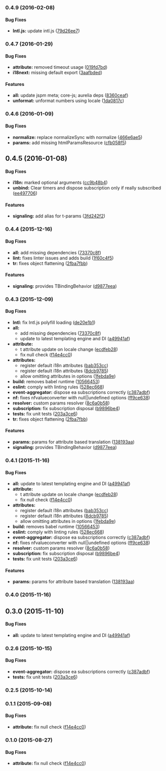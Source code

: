 ### 0.4.9 (2016-02-08)


#### Bug Fixes

* **Intl.js:** update intl.js ([79d26ee7](http://github.com/aurelia/i18n/commit/79d26ee742479474a3a321c639328997e31ffbc3))


### 0.4.7 (2016-01-29)


#### Bug Fixes

* **attribute:** removed timeout usage ([019fd7bd](http://github.com/aurelia/i18n/commit/019fd7bd6b21f917f8e59b2adda81e5c5784d1e0))
* **i18next:** missing default export ([3aafbded](http://github.com/aurelia/i18n/commit/3aafbdeda6c1653efe7aa4db3dcebd74df2ededa))


#### Features

* **all:** update jspm meta; core-js; aurelia deps ([8360ceaf](http://github.com/aurelia/i18n/commit/8360ceaf4426efde40bfa9222663c0c21d6d2dcc))
* **unformat:** unformat numbers using locale ([1da0817c](http://github.com/aurelia/i18n/commit/1da0817c4588059d67ef93d1606235f637f30d95))


### 0.4.6 (2016-01-09)


#### Bug Fixes

* **normalize:** replace normalizeSync with normalize ([466e6ae5](http://github.com/aurelia/i18n/commit/466e6ae5ce974f023f94a43dacd89c999e9b0959))
* **params:** add missing htmlParamsResource ([cfb058f5](http://github.com/aurelia/i18n/commit/cfb058f5627cb25e31eed760d1b9503ab8648bfb))


## 0.4.5 (2016-01-08)


#### Bug Fixes

* **i18n:** marked optional arguments ([cc9b48b4](http://github.com/aurelia/i18n/commit/cc9b48b4c81fa4300ba130d800f8bf03b0483624))
* **unbind:** Clear timers and dispose subscription only if really subscribed ([ee497706](http://github.com/aurelia/i18n/commit/ee497706ad247b7ea8a74382737c4308b024d1c1))


#### Features

* **signaling:** add alias for t-params ([3fd242f2](http://github.com/aurelia/i18n/commit/3fd242f24eb320b2dad9b4ad22048f778635ef66))


### 0.4.4 (2015-12-16)


#### Bug Fixes

* **all:** add missing dependencies ([73370c8f](http://github.com/aurelia/i18n/commit/73370c8fb75cf1e024fd6c22c616752c1b4a11a3))
* **lint:** fixes linter issues and adds build ([1f60c4f5](http://github.com/aurelia/i18n/commit/1f60c4f522bc4b22225d1b7a4d52ad7028e2873e))
* **tr:** fixes object flattening ([2fba7fbb](http://github.com/aurelia/i18n/commit/2fba7fbb589b4b2e6cfe1216ebc57b6e4eb3cbdf))


#### Features

* **signaling:** provides TBindingBehavior ([d9877eea](http://github.com/aurelia/i18n/commit/d9877eea7f5de73e75f5fa00a6c39a8613ce40ab))


### 0.4.3 (2015-12-09)


#### Bug Fixes

* **Intl:** fix Intl.js polyfill loading ([de20e1b1](http://github.com/aurelia/i18n/commit/de20e1b11846ef79dbc02de0eb0f068c57ae4906))
* **all:**
  * add missing dependencies ([73370c8f](http://github.com/aurelia/i18n/commit/73370c8fb75cf1e024fd6c22c616752c1b4a11a3))
  * update to latest templating engine and DI ([a49941af](http://github.com/aurelia/i18n/commit/a49941af8eef97998f5d1a1299ba6880ad7af85d))
* **attribute:**
  * t attribute update on locale change ([ecdfeb28](http://github.com/aurelia/i18n/commit/ecdfeb281032ce35fc35e981314b2c13e1a9b84b))
  * fix null check ([f14e4cc0](http://github.com/aurelia/i18n/commit/f14e4cc03eb5e3683659f7fca94d9200c70a5a8b))
* **attributes:**
  * register default i18n attributes ([bab353cc](http://github.com/aurelia/i18n/commit/bab353cc34851a5e148c3815eddc34e4a9ffda80))
  * register default i18n attributes ([8dcb9785](http://github.com/aurelia/i18n/commit/8dcb97852129a7e8111d3844d4bf41b5ca020769))
  * allow omitting attributes in options ([1febda9e](http://github.com/aurelia/i18n/commit/1febda9e3dc13dcd3e36c9de7d2204e8e122a551))
* **build:** removes babel runtime ([10566453](http://github.com/aurelia/i18n/commit/1056645358a03acc4ce3b0990996bf41c439794d))
* **eslint:** comply with linting rules ([528ec668](http://github.com/aurelia/i18n/commit/528ec66897289824f1008b0fdc9c2fbed1a4698a))
* **event-aggregator:** dispose ea subscriptions correctly ([c387adbf](http://github.com/aurelia/i18n/commit/c387adbf4d41957bb06f64104c1073bca4507c9a))
* **nf:** fixes nfvalueconverter with null||undefined options ([ff9ce638](http://github.com/aurelia/i18n/commit/ff9ce638d3d8f8888ca4ed6738664fa200ea8cbc))
* **resolver:** custom params resolver ([8c6a0b58](http://github.com/aurelia/i18n/commit/8c6a0b58b091346d87f97c326810eb1e19471dfd))
* **subscription:** fix subscription disposal ([b9896be4](http://github.com/aurelia/i18n/commit/b9896be48109a0af6d06ed4f5c6e31f337f596b6))
* **tests:** fix unit tests ([203a3ce6](http://github.com/aurelia/i18n/commit/203a3ce63db9f3c912b732d9473e17ce001e3726))
* **tr:** fixes object flattening ([2fba7fbb](http://github.com/aurelia/i18n/commit/2fba7fbb589b4b2e6cfe1216ebc57b6e4eb3cbdf))


#### Features

* **params:** params for attribute based translation ([138193aa](http://github.com/aurelia/i18n/commit/138193aab876d2bd89de06c971a213ea6dae8d6a))
* **signaling:** provides TBindingBehavior ([d9877eea](http://github.com/aurelia/i18n/commit/d9877eea7f5de73e75f5fa00a6c39a8613ce40ab))


### 0.4.1 (2015-11-16)


#### Bug Fixes

* **all:** update to latest templating engine and DI ([a49941af](http://github.com/aurelia/i18n/commit/a49941af8eef97998f5d1a1299ba6880ad7af85d))
* **attribute:**
  * t attribute update on locale change ([ecdfeb28](http://github.com/aurelia/i18n/commit/ecdfeb281032ce35fc35e981314b2c13e1a9b84b))
  * fix null check ([f14e4cc0](http://github.com/aurelia/i18n/commit/f14e4cc03eb5e3683659f7fca94d9200c70a5a8b))
* **attributes:**
  * register default i18n attributes ([bab353cc](http://github.com/aurelia/i18n/commit/bab353cc34851a5e148c3815eddc34e4a9ffda80))
  * register default i18n attributes ([8dcb9785](http://github.com/aurelia/i18n/commit/8dcb97852129a7e8111d3844d4bf41b5ca020769))
  * allow omitting attributes in options ([1febda9e](http://github.com/aurelia/i18n/commit/1febda9e3dc13dcd3e36c9de7d2204e8e122a551))
* **build:** removes babel runtime ([10566453](http://github.com/aurelia/i18n/commit/1056645358a03acc4ce3b0990996bf41c439794d))
* **eslint:** comply with linting rules ([528ec668](http://github.com/aurelia/i18n/commit/528ec66897289824f1008b0fdc9c2fbed1a4698a))
* **event-aggregator:** dispose ea subscriptions correctly ([c387adbf](http://github.com/aurelia/i18n/commit/c387adbf4d41957bb06f64104c1073bca4507c9a))
* **nf:** fixes nfvalueconverter with null||undefined options ([ff9ce638](http://github.com/aurelia/i18n/commit/ff9ce638d3d8f8888ca4ed6738664fa200ea8cbc))
* **resolver:** custom params resolver ([8c6a0b58](http://github.com/aurelia/i18n/commit/8c6a0b58b091346d87f97c326810eb1e19471dfd))
* **subscription:** fix subscription disposal ([b9896be4](http://github.com/aurelia/i18n/commit/b9896be48109a0af6d06ed4f5c6e31f337f596b6))
* **tests:** fix unit tests ([203a3ce6](http://github.com/aurelia/i18n/commit/203a3ce63db9f3c912b732d9473e17ce001e3726))


#### Features

* **params:** params for attribute based translation ([138193aa](http://github.com/aurelia/i18n/commit/138193aab876d2bd89de06c971a213ea6dae8d6a))


### 0.4.0 (2015-11-16)


## 0.3.0 (2015-11-10)


#### Bug Fixes

* **all:** update to latest templating engine and DI ([a49941af](http://github.com/aurelia/i18n/commit/a49941af8eef97998f5d1a1299ba6880ad7af85d))


### 0.2.6 (2015-10-15)


#### Bug Fixes

* **event-aggregator:** dispose ea subscriptions correctly ([c387adbf](http://github.com/aurelia/i18n/commit/c387adbf4d41957bb06f64104c1073bca4507c9a))
* **tests:** fix unit tests ([203a3ce6](http://github.com/aurelia/i18n/commit/203a3ce63db9f3c912b732d9473e17ce001e3726))


### 0.2.5 (2015-10-14)


### 0.1.1 (2015-09-08)


#### Bug Fixes

* **attribute:** fix null check ([f14e4cc0](http://github.com/aurelia/i18n/commit/f14e4cc03eb5e3683659f7fca94d9200c70a5a8b))


### 0.1.0 (2015-08-27)


#### Bug Fixes

* **attribute:** fix null check ([f14e4cc0](http://github.com/aurelia/i18n/commit/f14e4cc03eb5e3683659f7fca94d9200c70a5a8b))
